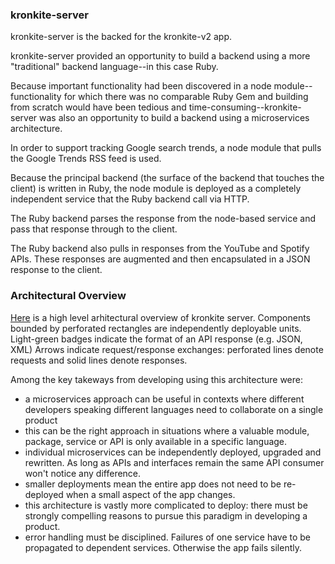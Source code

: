 ### kronkite-server

kronkite-server is the backed for the kronkite-v2 app.

kronkite-server provided an opportunity to build a backend using a more "traditional" backend language--in this case Ruby.

Because important functionality had been discovered in a node module--functionality for which there was no comparable Ruby Gem and building from scratch would have been tedious and time-consuming--kronkite-server was also an opportunity to build a backend using a microservices architecture. 

In order to support tracking Google search trends, a node module that pulls the Google Trends RSS feed is used. 

Because the principal backend (the surface of the backend that touches the client) is written in Ruby, the node module is deployed as a completely independent service that the Ruby backend call via HTTP.

The Ruby backend parses the response from the node-based service and pass that response through to the client. 

The Ruby backend also pulls in responses from the YouTube and Spotify APIs. These responses are augmented and then encapsulated in a JSON response to the client. 

### Architectural Overview

[Here](https://docs.google.com/drawings/d/1po50X0guUbg3VAKvRbZM7yMhzrwHu2FvWJcGEFIsc-U/edit?usp=sharing) is a high level arhitectural overview of kronkite server. 
Components bounded by perforated rectangles are independently deployable units.
Light-green badges indicate the format of an API response (e.g. JSON, XML)
Arrows indicate request/response exchanges: perforated lines denote requests and solid lines denote responses. 

Among the key takeways from developing using this architecture were:
  * a microservices approach can be useful in contexts where different developers speaking different languages need to collaborate on a single product
  * this can be the right approach in situations where a valuable module, package, service or API is only available in a specific language.
  * individual microservices can be independently deployed, upgraded and rewritten. As long as APIs and interfaces remain the same API consumer won't notice any difference.
  * smaller deployments mean the entire app does not need to be re-deployed when a small aspect of the app changes. 
  * this architecture is vastly more complicated to deploy: there must be strongly compelling reasons to pursue this paradigm in developing a product. 
  * error handling must be disciplined. Failures of one service have to be propagated to dependent services. Otherwise the app fails silently.
